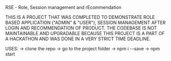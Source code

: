 RSE - Role, Session management and rEcommendation 

THIS IS A PROJECT THAT WAS COMPLETED TO DEMONSTRATE ROLE BASED APPLICATION ("ADMIN" & "USER"), SESSION MANAGEMENT AFTER LOGIN AND RECOMMENDATION OF PRODUCT. THE CODEBASE IS NOT MAINTAINABLE AND UPGRADABLE BECAUSE THIS PROJECT IS A PART OF A HACKATHON AND WAS DONE IN A VERY STRICT TIME DEADLINE.

USES:
-> clone the repo
-> go to the project folder
-> npm i --save 
-> npm start 
